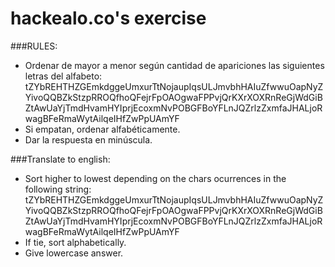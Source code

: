 hackealo.co's exercise
===

###RULES:
- Ordenar de mayor a menor según cantidad de apariciones las siguientes letras del alfabeto:
 tZYbREHTHZGEmkdggeUmxurTtNojaupIqsULJmvbhHAIuZfwwuOapNyZYivoQQBZkStzpRROQfhoQFejrFpOAOgwaFPPvjQrKXrXOXRnReGjWdGiBZtAwUaYjTmdHvamHYIprjEcoxmNvPOBGFBoYFLnJQZrlzZxmfaJHALjoRwagBFeRmaWytAilqeIHfZwPpUAmYF
- Si empatan, ordenar alfabéticamente.
- Dar la respuesta en minúscula.

###Translate to english:
- Sort higher to lowest depending on the chars ocurrences in the following string:
 tZYbREHTHZGEmkdggeUmxurTtNojaupIqsULJmvbhHAIuZfwwuOapNyZYivoQQBZkStzpRROQfhoQFejrFpOAOgwaFPPvjQrKXrXOXRnReGjWdGiBZtAwUaYjTmdHvamHYIprjEcoxmNvPOBGFBoYFLnJQZrlzZxmfaJHALjoRwagBFeRmaWytAilqeIHfZwPpUAmYF
- If tie, sort alphabetically.
- Give lowercase answer.
